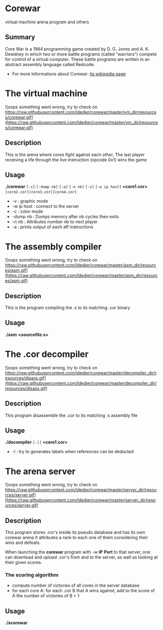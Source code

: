 # Corewar

virtual machine arena program and others

## Summary

Core War is a 1984 programming game created by D. G. Jones and A. K. Dewdney in which two or more battle programs (called "warriors") compete for control of a virtual computer. These battle programs are written in an abstract assembly language called Redcode.

* For more informations about Corewar: [its wikipedia page](https://en.wikipedia.org/wiki/Core_War)

# The virtual machine

![oops something went wrong, try to check on https://raw.githubusercontent.com/ldedier/corewar/master/vm_dir/resources/corewar.gif](https://raw.githubusercontent.com/ldedier/corewar/master/vm_dir/resources/corewar.gif)

## Description

This is the arena where cores fight against each other,
The last player receiving a life through the live instruction (opcode 0x1) wins the game

## Usage

**./corewar**  `[-c]` `[-dump nb]` `[-a]` `[-n nb]` `[-v]` `[-w ip host]` **<core1.cor>** `[core2.cor][core3.cor][core4.cor]`

* -v : graphic mode
* -w ip host : connect to the server
* -c : color mode
* -dump nb : Dumps memory after nb cycles then exits
* -n nb	: Attributes number nb to next player
* -a : prints output of each aff instructions

# The assembly compiler

![oops something went wrong, try to check on https://raw.githubusercontent.com/ldedier/corewar/master/asm_dir/resources/asm.gif](https://raw.githubusercontent.com/ldedier/corewar/master/asm_dir/resources/asm.gif)

## Description

This is the program compiling the .s to its matching .cor binary

## Usage

**./asm** **<sourcefile.s>**

# The .cor decompiler

![oops something went wrong, try to check on https://raw.githubusercontent.com/ldedier/corewar/master/decompiler_dir/resources/disass.gif](https://raw.githubusercontent.com/ldedier/corewar/master/decompiler_dir/resources/disass.gif)

## Description

This program disassemble the .cor to its matching .s assembly file

## Usage

**./decompiler** `[-l]` **<core1.cor>**

* -l : try to generates labels when references can be deducted

# The arena server

![oops something went wrong, try to check on https://raw.githubusercontent.com/ldedier/corewar/master/server_dir/resources/server.gif](https://raw.githubusercontent.com/ldedier/corewar/master/server_dir/resources/server.gif)

## Description

This program stores .cor's inside its pseudo database and has its own corewar arena
It attributes a rank to each one of them considering their wins and defeats.

When launching the **corewar** program with -w **IP** **Port** to that server, one can download and upload .cor's from and to the server, as well as looking at their given scores.

### The scoring algorithm 

* compute number of victories of all cores in the server database
* for each core A: for each .cor B that A wins against, add to the score of A the number of victories of B + 1

## Usage

**./scorewar** *<port>*
